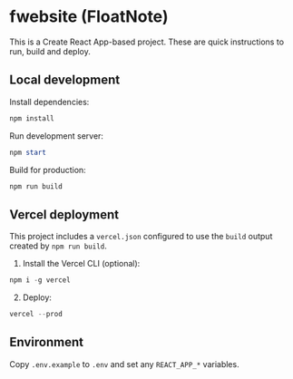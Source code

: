 # fwebsite (FloatNote)

This is a Create React App-based project. These are quick instructions to run, build and deploy.

## Local development

Install dependencies:

```powershell
npm install
```

Run development server:

```powershell
npm start
```

Build for production:

```powershell
npm run build
```

## Vercel deployment

This project includes a `vercel.json` configured to use the `build` output created by `npm run build`.

1. Install the Vercel CLI (optional):

```powershell
npm i -g vercel
```

2. Deploy:

```powershell
vercel --prod
```

## Environment

Copy `.env.example` to `.env` and set any `REACT_APP_*` variables.
